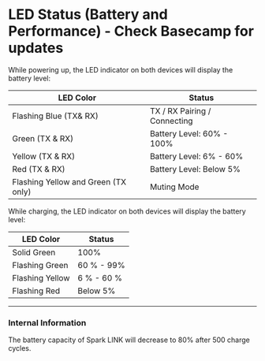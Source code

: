 # LED Status (Battery and Performance) - Check Basecamp for updates

While powering up, the LED indicator on both devices will display the battery level:

| LED Color                           | Status                       |
| ----------------------------------- | ---------------------------- |
| Flashing Blue (TX& RX)              | TX / RX Pairing / Connecting |
| Green (TX & RX)                     | Battery Level: 60% - 100%    |
| Yellow (TX & RX)                    | Battery Level: 6% - 60%      |
| Red (TX & RX)                       | Battery Level: Below 5%      |
| Flashing Yellow and Green (TX only) | Muting Mode                  |


While charging, the LED indicator on both devices will display the battery level:

| LED Color       | Status     |
| --------------- | ---------- |
| Solid Green     | 100%       |
| Flashing Green  | 60 % - 99% |
| Flashing Yellow | 6 % - 60 % |
| Flashing Red    | Below 5%   |


---
### Internal Information

The battery capacity of Spark LINK will decrease to 80% after 500 charge cycles.